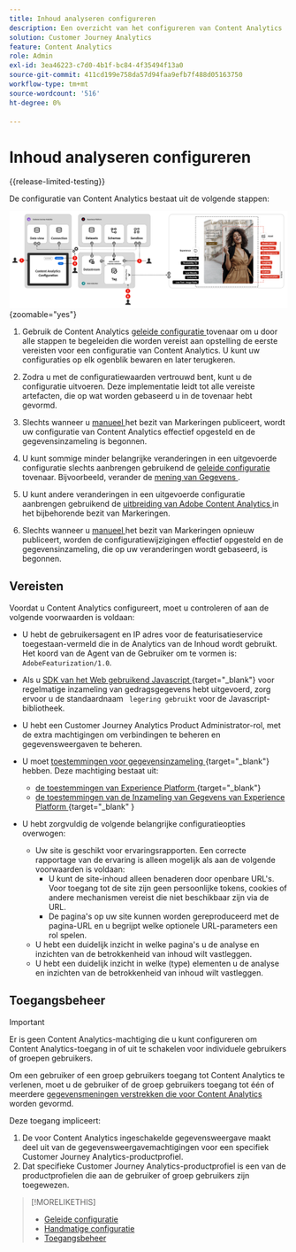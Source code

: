 ```yaml
---
title: Inhoud analyseren configureren
description: Een overzicht van het configureren van Content Analytics
solution: Customer Journey Analytics
feature: Content Analytics
role: Admin
exl-id: 3ea46223-c7d0-4b1f-bc84-4f35494f13a0
source-git-commit: 411cd199e758da57d94faa9efb7f488d05163750
workflow-type: tm+mt
source-wordcount: '516'
ht-degree: 0%

---
```


# Inhoud analyseren configureren

{{release-limited-testing}}

De configuratie van Content Analytics bestaat uit de volgende stappen:

![ Configuratie van Inhoud Analytics ](../assets/aca-configuration.svg){zoomable="yes"}

1. Gebruik de Content Analytics [ geleide configuratie ](guided.md) tovenaar om u door alle stappen te begeleiden die worden vereist aan opstelling de eerste vereisten voor een configuratie van Content Analytics. U kunt uw configuraties op elk ogenblik bewaren en later terugkeren.
1. Zodra u met de configuratiewaarden vertrouwd bent, kunt u de configuratie uitvoeren. Deze implementatie leidt tot alle vereiste artefacten, die op wat worden gebaseerd u in de tovenaar hebt gevormd.
1. Slechts wanneer u [ manueel ](manual.md) het bezit van Markeringen publiceert, wordt uw configuratie van Content Analytics effectief opgesteld en de gegevensinzameling is begonnen.

1. U kunt sommige minder belangrijke veranderingen in een uitgevoerde configuratie slechts aanbrengen gebruikend de [ geleide configuratie](guided.md) tovenaar. Bijvoorbeeld, verander de [ mening van Gegevens ](/help/data-views/data-views.md).
1. U kunt andere veranderingen in een uitgevoerde configuratie aanbrengen gebruikend de [ uitbreiding van Adobe Content Analytics ](https://experienceleague.adobe.com/en/docs/experience-platform/tags/extensions/client/content-analytics/overview) in het bijbehorende bezit van Markeringen.
1. Slechts wanneer u [ manueel ](manual.md) het bezit van Markeringen opnieuw publiceert, worden de configuratiewijzigingen effectief opgesteld en de gegevensinzameling, die op uw veranderingen wordt gebaseerd, is begonnen.


## Vereisten

Voordat u Content Analytics configureert, moet u controleren of aan de volgende voorwaarden is voldaan:

* U hebt de gebruikersagent en IP adres voor de featurisatieservice toegestaan-vermeld die in de Analytics van de Inhoud wordt gebruikt. Het koord van de Agent van de Gebruiker om te vormen is: <code> AdobeFeaturization/1.0</code>.
* Als u [ SDK van het Web gebruikend Javascript ](https://experienceleague.adobe.com/en/docs/experience-platform/web-sdk/install/library) {target="_blank"} voor regelmatige inzameling van gedragsgegevens hebt uitgevoerd, zorg ervoor u de standaardnaam <code> legering gebruikt</code> voor de Javascript-bibliotheek.
* U hebt een Customer Journey Analytics Product Administrator-rol, met de extra machtigingen om verbindingen te beheren en gegevensweergaven te beheren.
* U moet [ toestemmingen voor gegevensinzameling ](https://experienceleague.adobe.com/en/docs/experience-platform/collection/permissions) {target="_blank"} hebben. Deze machtiging bestaat uit:
   * [ de toestemmingen van Experience Platform ](https://experienceleague.adobe.com/en/docs/experience-platform/collection/permissions#adobe-experience-platform-permissions) {target="_blank"}
   * [ de toestemmingen van de Inzameling van Gegevens van Experience Platform ](https://experienceleague.adobe.com/en/docs/experience-platform/collection/permissions#adobe-experience-platform-data-collection-permissions) {target="_blank" }
* U hebt zorgvuldig de volgende belangrijke configuratieopties overwogen:

   * Uw site is geschikt voor ervaringsrapporten. Een correcte rapportage van de ervaring is alleen mogelijk als aan de volgende voorwaarden is voldaan:
      * U kunt de site-inhoud alleen benaderen door openbare URL&#39;s. Voor toegang tot de site zijn geen persoonlijke tokens, cookies of andere mechanismen vereist die niet beschikbaar zijn via de URL.
      * De pagina&#39;s op uw site kunnen worden gereproduceerd met de pagina-URL en u begrijpt welke optionele URL-parameters een rol spelen.
   * U hebt een duidelijk inzicht in welke pagina&#39;s u de analyse en inzichten van de betrokkenheid van inhoud wilt vastleggen.
   * U hebt een duidelijk inzicht in welke (type) elementen u de analyse en inzichten van de betrokkenheid van inhoud wilt vastleggen.


## Toegangsbeheer

>[!IMPORTANT]
>
>Er is geen Content Analytics-machtiging die u kunt configureren om Content Analytics-toegang in of uit te schakelen voor individuele gebruikers of groepen gebruikers.
>

Om een gebruiker of een groep gebruikers toegang tot Content Analytics te verlenen, moet u de gebruiker of de groep gebruikers toegang tot één of meerdere [ gegevensmeningen verstrekken die voor Content Analytics ](guided.md#data-view) worden gevormd.

Deze toegang impliceert:

1. De voor Content Analytics ingeschakelde gegevensweergave maakt deel uit van de gegevensweergavemachtigingen voor een specifiek Customer Journey Analytics-productprofiel.
1. Dat specifieke Customer Journey Analytics-productprofiel is een van de productprofielen die aan de gebruiker of groep gebruikers zijn toegewezen.

>[!MORELIKETHIS]
>
>* [ Geleide configuratie ](guided.md)
>* [ Handmatige configuratie ](manual.md)
>* [ Toegangsbeheer ](/help/technotes/access-control.md)
>
